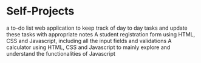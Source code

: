 # Self-Projects

a to-do list web application to keep track of day to day tasks and update these tasks with appropriate notes
A student registration form using HTML, CSS and Javascript, including all the input fields and validations
A calculator using HTML, CSS and Javascript to mainly explore and understand the functionalities of Javascript
